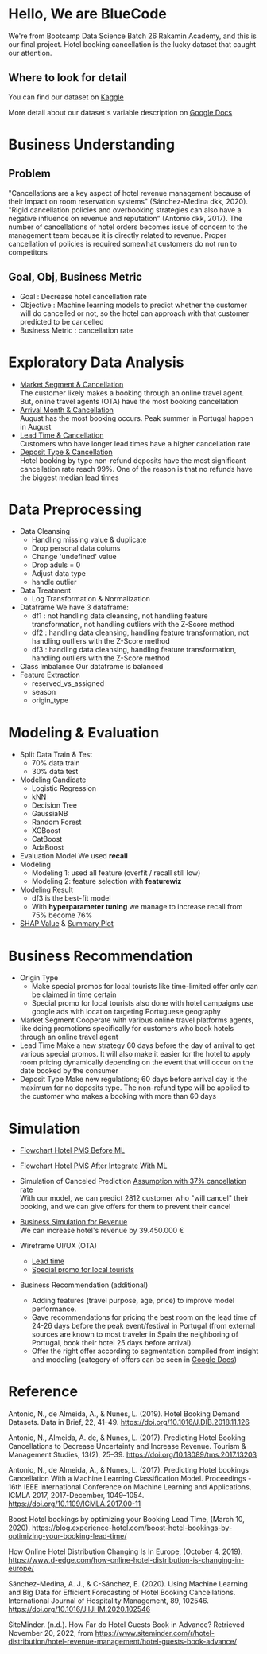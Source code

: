 # Hello, We are BlueCode 

We're from Bootcamp Data Science Batch 26 Rakamin Academy, and this is our final project. 
Hotel booking cancellation is the lucky dataset that caught our attention. 

## Where to look for detail
You can find our dataset on [Kaggle](https://www.kaggle.com/datasets/mojtaba142/hotel-booking)

More detail about our dataset's variable description on [Google Docs](https://bit.ly/hotel_booking_variable_desc)

# Business Understanding
## Problem
"Cancellations are a key aspect of hotel revenue management because of their impact on room reservation systems" (Sánchez-Medina dkk, 2020).
"Rigid cancellation policies and  overbooking strategies can also have a negative influence on revenue and reputation" (Antonio dkk, 2017).
The number of cancellations of hotel orders becomes issue of concern to the management team
because it is directly related to revenue. Proper cancellation of policies is required somewhat
customers do not run to competitors

## Goal, Obj, Business Metric
- Goal : Decrease hotel cancellation rate
- Objective : Machine learning models to predict whether the customer will do cancelled or not, so the hotel can approach with that customer predicted to be cancelled
- Business Metric : cancellation rate

# Exploratory Data Analysis
- [Market Segment & Cancellation](https://user-images.githubusercontent.com/116469338/204178531-b6eddcd9-e73f-4002-85ef-ff92feecc5b7.jpg)<br /> The customer likely makes a booking through an online travel agent. But, online travel agents (OTA) have the most booking cancellation
- [Arrival Month & Cancellation](https://user-images.githubusercontent.com/116469338/204179140-06422b09-8d5a-4bc2-a138-d6fb627d641e.png)<br /> August has the most booking occurs. Peak summer in Portugal happen in August
- [Lead Time & Cancellation](https://user-images.githubusercontent.com/116469338/204179449-1c4ac343-bcf0-4236-8e47-ea4ae655f4bf.png)<br /> Customers who have longer lead times have a higher cancellation rate
- [Deposit Type & Cancellation](https://user-images.githubusercontent.com/116469338/204179611-0357613f-a341-42df-b350-186fb73fca89.png)<br /> Hotel booking by type non-refund deposits have the most significant cancellation rate  reach 99%. One of the reason is that no refunds have the biggest median lead times

# Data Preprocessing
- Data Cleansing
    - Handling missing value & duplicate
    - Drop personal data colums
    - Change 'undefined' value
    - Drop aduls = 0
    - Adjust data type
    - handle outlier
- Data Treatment
    - Log Transformation & Normalization
- Dataframe
    We have 3 dataframe:
    - df1 : not handling data cleansing, not handling feature transformation, not handling outliers with the Z-Score method
    - df2 : handling data cleansing, handling feature transformation, not handling outliers with the Z-Score method
    - df3 : handling data cleansing, handling feature transformation, handling outliers with the Z-Score method
- Class Imbalance
Our dataframe is balanced
- Feature Extraction
    - reserved_vs_assigned 
    - season
    - origin_type
    
# Modeling & Evaluation
- Split Data Train & Test
    - 70% data train
    - 30% data test
- Modeling Candidate
    - Logistic Regression
    - kNN
    - Decision Tree
    - GaussiaNB
    - Random Forest
    - XGBoost
    - CatBoost
    - AdaBoost
- Evaluation Model
We used **recall**
- Modeling
    - Modeling 1: used all feature (overfit / recall still low)
    - Modeling 2: feature selection with **featurewiz**
- Modeling Result
    - df3 is the best-fit model
    - With **hyperparameter tuning** we manage to increase recall from 75% become 76%
- [SHAP Value](https://user-images.githubusercontent.com/116469338/204266381-62792f0a-e3e1-4b62-bfa5-5d58c8056ccd.png) & 
[Summary Plot](https://user-images.githubusercontent.com/116469338/204266454-d1138938-f4ec-4102-85a6-dee4af205445.png)

# Business Recommendation
- Origin Type
    - Make special promos for local tourists like time-limited offer only can be claimed in time certain
    - Special promo for local tourists also done with hotel campaigns use google ads with location targeting Portuguese geography
- Market Segment
Cooperate with various online travel platforms agents, like doing promotions specifically for customers who book hotels through an online travel agent 
- Lead Time
Make a new strategy 60 days before the day of arrival to get various special promos. It will also make it easier for the hotel to apply room pricing dynamically depending on the event that will occur on the date booked by the consumer
- Deposit Type
Make new regulations; 60 days before arrival day is the maximum for no deposits type. The non-refund type will be applied to the customer who makes a booking with more than 60 days

# Simulation
- [Flowchart Hotel PMS Before ML](https://user-images.githubusercontent.com/116469338/204268657-aa1a49ac-6dd5-4c55-9e99-5b14f6eb741f.png)
- [Flowchart Hotel PMS After Integrate With ML](https://user-images.githubusercontent.com/116469338/204268674-b66e20c6-0b12-4614-844a-259e59b417d1.png)
- Simulation of Canceled Prediction 
[Assumption with 37% cancellation rate](https://user-images.githubusercontent.com/116469338/204269166-ffb5918e-cf69-4973-a86a-044f6afac78d.png)<br /> With our model, we can predict 2812 customer who "will cancel" their booking, and we can give offers for them to prevent their cancel
- [Business Simulation for Revenue](https://user-images.githubusercontent.com/116469338/204269914-4219afe4-c5f9-4f55-853b-ab07ebc1b220.png)<br /> We can increase hotel's revenue by 39.450.000 €

- Wireframe UI/UX (OTA)
    - [Lead time](https://user-images.githubusercontent.com/116469338/204270693-ad2fe554-65fd-4c9d-b0de-c69085123b2b.png)
    - [Special promo for local tourists](https://user-images.githubusercontent.com/116469338/204276550-4cf913ed-0de3-4e2a-b200-96b662e7db18.png)
- Business Recommendation (additional)
    - Adding features (travel purpose, age, price) to improve model performance.
    - Gave recommendations for pricing the best room on the lead time of 24-26 days before the peak event/festival in Portugal (from external sources are known to most traveler in Spain the neighboring of Portugal, book their hotel 25 days before arrival).
    - Offer the right offer according to segmentation compiled from insight and modeling (category of offers can be seen in [Google Docs](https://bit.ly/offers_category))

# Reference
Antonio, N., de Almeida, A., & Nunes, L. (2019). Hotel Booking Demand Datasets. Data in Brief, 22, 41–49.
https://doi.org/10.1016/J.DIB.2018.11.126

Antonio, N., Almeida, A. de, & Nunes, L. (2017). Predicting Hotel Booking Cancellations to Decrease
Uncertainty and Increase Revenue. Tourism & Management Studies, 13(2), 25–39.
https://doi.org/10.18089/tms.2017.13203

Antonio, N., de Almeida, A., & Nunes, L. (2017). Predicting Hotel bookings Cancellation With a Machine
Learning Classification Model. Proceedings - 16th IEEE International Conference on Machine Learning
and Applications, ICMLA 2017, 2017-December, 1049–1054. https://doi.org/10.1109/ICMLA.2017.00-11

Boost Hotel bookings by optimizing your Booking Lead Time, (March 10, 2020).
https://blog.experience-hotel.com/boost-hotel-bookings-by-optimizing-your-booking-lead-time/

How Online Hotel Distribution Changing Is In Europe, (October 4, 2019).
https://www.d-edge.com/how-online-hotel-distribution-is-changing-in-europe/

Sánchez-Medina, A. J., & C-Sánchez, E. (2020). Using Machine Learning and Big Data for Efficient Forecasting
of Hotel Booking Cancellations. International Journal of Hospitality Management, 89, 102546.
https://doi.org/10.1016/J.IJHM.2020.102546

SiteMinder. (n.d.). How Far do Hotel Guests Book in Advance? Retrieved November 20, 2022, from
https://www.siteminder.com/r/hotel-distribution/hotel-revenue-management/hotel-guests-book-advance/